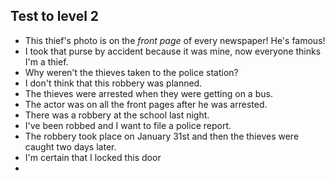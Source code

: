 ## Test to level 2

- This thief's photo is on the *front page* of every newspaper! He's famous!
- I took that purse by accident because it was mine, now everyone thinks I'm a thief.
- Why weren't the thieves taken to the police station?
- I don't think that this robbery was planned.
- The thieves were arrested when they were getting on a bus.
- The actor was on all the front pages after he was arrested.
- There was a robbery at the school last night.
- I've been robbed and I want to file a police report.
- The robbery took place on January 31st and then the thieves were caught two days later.
- I'm certain that I locked this door
-
